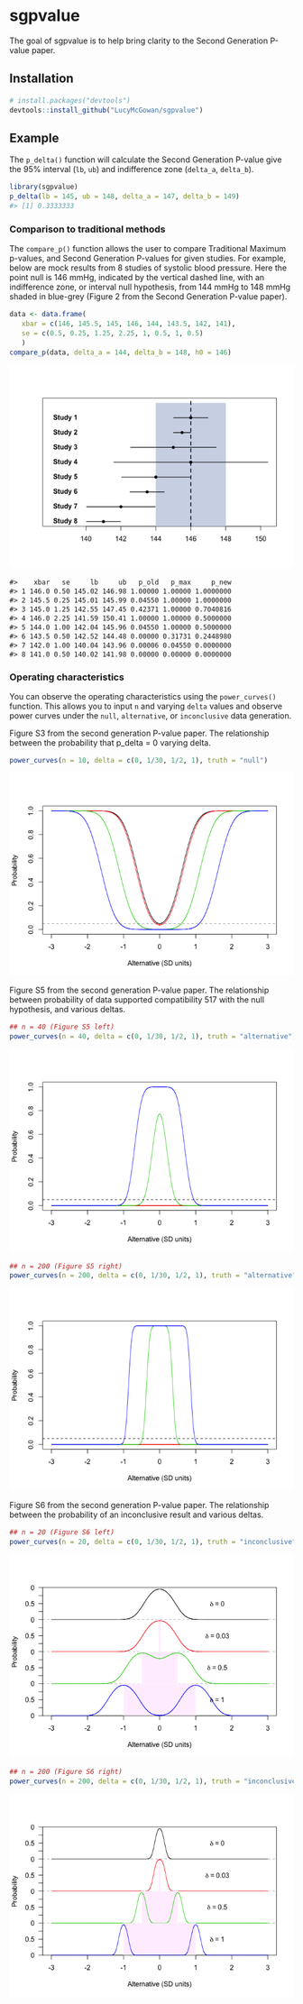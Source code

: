 <!-- README.md is generated from README.Rmd. Please edit that file -->
sgpvalue
========

The goal of sgpvalue is to help bring clarity to the Second Generation P-value paper.

Installation
------------

``` r
# install.packages("devtools")
devtools::install_github("LucyMcGowan/sgpvalue")
```

Example
-------

The `p_delta()` function will calculate the Second Generation P-value give the 95% interval (`lb`, `ub`) and indifference zone (`delta_a`, `delta_b`).

``` r
library(sgpvalue)
p_delta(lb = 145, ub = 148, delta_a = 147, delta_b = 149)
#> [1] 0.3333333
```

### Comparison to traditional methods

The `compare_p()` function allows the user to compare Traditional Maximum p-values, and Second Generation P-values for given studies. For example, below are mock results from 8 studies of systolic blood pressure. Here the point null is 146 mmHg, indicated by the vertical dashed line, with an indifference zone, or interval null hypothesis, from 144 mmHg to 148 mmHg shaded in blue-grey (Figure 2 from the Second Generation P-value paper).

``` r
data <- data.frame(
   xbar = c(146, 145.5, 145, 146, 144, 143.5, 142, 141),
   se = c(0.5, 0.25, 1.25, 2.25, 1, 0.5, 1, 0.5)
   )
compare_p(data, delta_a = 144, delta_b = 148, h0 = 146)
```

![](README-fig_2-1.png)

    #>    xbar   se     lb     ub   p_old   p_max     p_new
    #> 1 146.0 0.50 145.02 146.98 1.00000 1.00000 1.0000000
    #> 2 145.5 0.25 145.01 145.99 0.04550 1.00000 1.0000000
    #> 3 145.0 1.25 142.55 147.45 0.42371 1.00000 0.7040816
    #> 4 146.0 2.25 141.59 150.41 1.00000 1.00000 0.5000000
    #> 5 144.0 1.00 142.04 145.96 0.04550 1.00000 0.5000000
    #> 6 143.5 0.50 142.52 144.48 0.00000 0.31731 0.2448980
    #> 7 142.0 1.00 140.04 143.96 0.00006 0.04550 0.0000000
    #> 8 141.0 0.50 140.02 141.98 0.00000 0.00000 0.0000000

### Operating characteristics

You can observe the operating characteristics using the `power_curves()` function. This allows you to input `n` and varying `delta` values and observe power curves under the `null`, `alternative`, or `inconclusive` data generation.

Figure S3 from the second generation P-value paper. The relationship between the probability that p\_delta = 0 varying delta.

``` r
power_curves(n = 10, delta = c(0, 1/30, 1/2, 1), truth = "null")
```

![](README-fig_s3-1.png)

Figure S5 from the second generation P-value paper. The relationship between probability of data supported compatibility 517 with the null hypothesis, and various deltas.

``` r
## n = 40 (Figure S5 left)
power_curves(n = 40, delta = c(0, 1/30, 1/2, 1), truth = "alternative")
```

![](README-fig_s5-1.png)

``` r
## n = 200 (Figure S5 right)
power_curves(n = 200, delta = c(0, 1/30, 1/2, 1), truth = "alternative")
```

![](README-fig_s5-2.png)

Figure S6 from the second generation P-value paper. The relationship between the probability of an inconclusive result and various deltas.

``` r
## n = 20 (Figure S6 left)
power_curves(n = 20, delta = c(0, 1/30, 1/2, 1), truth = "inconclusive")
```

![](README-fig_s6-1.png)

``` r
## n = 200 (Figure S6 right)
power_curves(n = 200, delta = c(0, 1/30, 1/2, 1), truth = "inconclusive")
```

![](README-fig_s6-2.png)
